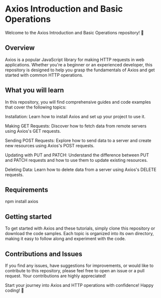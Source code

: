 # Axios Introduction and Basic Operations

Welcome to the Axios Introduction and Basic Operations repository! 🚀

## Overview
Axios is a popular JavaScript library for making HTTP requests in web applications. Whether you're a beginner or an experienced developer, this repository is designed to help you grasp the fundamentals of Axios and get started with common HTTP operations.

## What you will learn

In this repository, you will find comprehensive guides and code examples that cover the following topics:

Installation: Learn how to install Axios and set up your project to use it.

Making GET Requests: Discover how to fetch data from remote servers using Axios's GET requests.

Sending POST Requests: Explore how to send data to a server and create new resources using Axios's POST requests.

Updating with PUT and PATCH: Understand the difference between PUT and PATCH requests and how to use them to update existing resources.

Deleting Data: Learn how to delete data from a server using Axios's DELETE requests.

## Requirements
npm install axios

## Getting started
To get started with Axios and these tutorials, simply clone this repository or download the code samples. Each topic is organized into its own directory, making it easy to follow along and experiment with the code.


## Contributions and Issues
If you find any issues, have suggestions for improvements, or would like to contribute to this repository, please feel free to open an issue or a pull request. Your contributions are highly appreciated!

Start your journey into Axios and HTTP operations with confidence! Happy coding! 🎉

